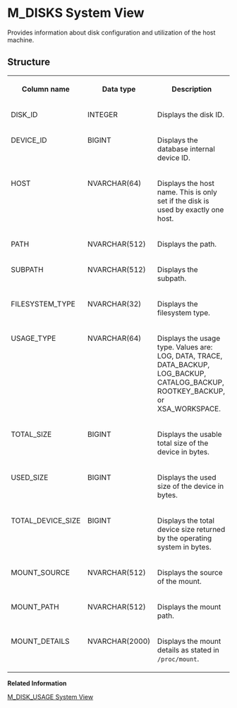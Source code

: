<!-- loio20aef7a275191014b37acbc35b4f20a4 -->

# M\_DISKS System View

Provides information about disk configuration and utilization of the host machine.



<a name="loio20aef7a275191014b37acbc35b4f20a4___m__d_i_s_k_s_1struct_M_DISKS"/>

## Structure


<table>
<tr>
<th valign="top">

Column name

</th>
<th valign="top">

Data type

</th>
<th valign="top">

Description

</th>
</tr>
<tr>
<td valign="top">

DISK\_ID

</td>
<td valign="top">

INTEGER

</td>
<td valign="top">

Displays the disk ID.

</td>
</tr>
<tr>
<td valign="top">

DEVICE\_ID

</td>
<td valign="top">

BIGINT

</td>
<td valign="top">

Displays the database internal device ID.

</td>
</tr>
<tr>
<td valign="top">

HOST

</td>
<td valign="top">

NVARCHAR\(64\)

</td>
<td valign="top">

Displays the host name. This is only set if the disk is used by exactly one host.

</td>
</tr>
<tr>
<td valign="top">

PATH

</td>
<td valign="top">

NVARCHAR\(512\)

</td>
<td valign="top">

Displays the path.

</td>
</tr>
<tr>
<td valign="top">

SUBPATH

</td>
<td valign="top">

NVARCHAR\(512\)

</td>
<td valign="top">

Displays the subpath.

</td>
</tr>
<tr>
<td valign="top">

FILESYSTEM\_TYPE

</td>
<td valign="top">

NVARCHAR\(32\)

</td>
<td valign="top">

Displays the filesystem type.

</td>
</tr>
<tr>
<td valign="top">

USAGE\_TYPE

</td>
<td valign="top">

NVARCHAR\(64\)

</td>
<td valign="top">

Displays the usage type. Values are: LOG, DATA, TRACE, DATA\_BACKUP, LOG\_BACKUP, CATALOG\_BACKUP, ROOTKEY\_BACKUP, or XSA\_WORKSPACE.

</td>
</tr>
<tr>
<td valign="top">

TOTAL\_SIZE

</td>
<td valign="top">

BIGINT

</td>
<td valign="top">

Displays the usable total size of the device in bytes.

</td>
</tr>
<tr>
<td valign="top">

USED\_SIZE

</td>
<td valign="top">

BIGINT

</td>
<td valign="top">

Displays the used size of the device in bytes.

</td>
</tr>
<tr>
<td valign="top">

TOTAL\_DEVICE\_SIZE

</td>
<td valign="top">

BIGINT

</td>
<td valign="top">

Displays the total device size returned by the operating system in bytes.

</td>
</tr>
<tr>
<td valign="top">

MOUNT\_SOURCE

</td>
<td valign="top">

NVARCHAR\(512\)

</td>
<td valign="top">

Displays the source of the mount.

</td>
</tr>
<tr>
<td valign="top">

MOUNT\_PATH

</td>
<td valign="top">

NVARCHAR\(512\)

</td>
<td valign="top">

Displays the mount path.

</td>
</tr>
<tr>
<td valign="top">

MOUNT\_DETAILS

</td>
<td valign="top">

NVARCHAR\(2000\)

</td>
<td valign="top">

Displays the mount details as stated in `/proc/mount`.

</td>
</tr>
</table>

**Related Information**  


[M\_DISK\_USAGE System View](m-disk-usage-system-view-a2aac2e.md "Provides disk usage information on host basis group by resource types.")

